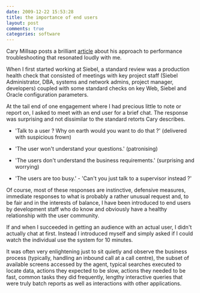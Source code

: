 ```yaml
---
date: 2009-12-22 15:53:28
title: the importance of end users
layout: post
comments: true
categories: software
---
```

Cary Millsap posts a brilliant
[article](http://carymillsap.blogspot.com/2009/12/my-whole-system-is-slow-now-what.html)
about his approach to performance troubleshooting that resonated
loudly with me.

When I first started working at Siebel, a standard review was a
production health check that consisted of meetings with key project
staff (Siebel Administrator, DBA, systems and network admins, project
manager, developers) coupled with some standard checks on key Web,
Siebel and Oracle configuration parameters.

At the tail end of one engagement where I had precious little to note
or report on, I asked to meet with an end user for a brief chat. The
response was surprising and not dissimilar to the standard retorts
Cary describes.

- 'Talk to a user ? Why on earth would you want to do
that ?'  (delivered with suspicious frown)

- 'The user won't understand your questions.' (patronising)

- 'The users don't understand the business requirements.' (surprising
and worrying)

- 'The users are too busy.'  - 'Can't you just talk to a supervisor
instead ?'

Of course, most of these responses are instinctive, defensive measures,
immediate responses to what is probably a rather unusual request and, to
be fair and in the interests of balance, I have been introduced to end
users by development staff who do know and obviously have a healthy
relationship with the user community.

If and when I succeeded in getting an audience with an actual user, I
didn't actually chat at first.  Instead I introduced myself and simply
asked if I could watch the individual use the system for 10
minutes.

It was often very enlightening just to sit quietly and observe the
business process (typically, handling an inbound call at a call
centre), the subset of available screens accessed by the agent,
typical searches executed to locate data, actions they expected to be
slow, actions they needed to be fast, common tasks they did
frequently, lengthy interactive queries that were truly batch reports
as well as interactions with other applications.
